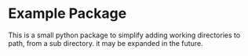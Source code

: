 # Example Package

This is a small python package to simplify adding working directories to path, from a sub directory.  it may be expanded in the future.